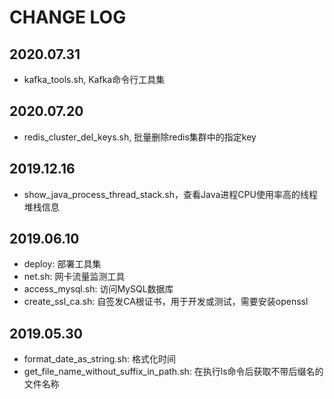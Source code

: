 # CHANGE LOG



## 2020.07.31
+ kafka_tools.sh, Kafka命令行工具集

## 2020.07.20
+ redis_cluster_del_keys.sh, 批量删除redis集群中的指定key

## 2019.12.16
+ show_java_process_thread_stack.sh，查看Java进程CPU使用率高的线程堆栈信息

## 2019.06.10
+ deploy: 部署工具集
+ net.sh: 网卡流量监测工具
+ access_mysql.sh: 访问MySQL数据库
+ create_ssl_ca.sh: 自签发CA根证书，用于开发或测试，需要安装openssl

## 2019.05.30
+ format_date_as_string.sh: 格式化时间
+ get_file_name_without_suffix_in_path.sh: 在执行ls命令后获取不带后缀名的文件名称
